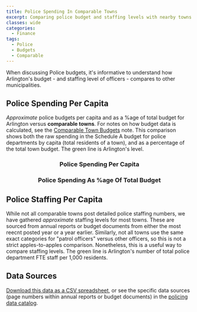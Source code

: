```yaml
---
title: Police Spending In Comparable Towns
excerpt: Comparing police budget and staffing levels with nearby towns.
classes: wide
categories:
  - Finance
tags:
  - Police
  - Budgets
  - Comparable
---
```


When discussing Police budgets, it's informative to understand how Arlington's budget - and staffing level of officers - compares to other municipalities.

## Police Spending Per Capita

_Approximate_ police budgets per capita and as a %age of total budget for Arlington versus **comparable towns**.  For notes on how budget data is calculated, see the [Comparable Town Budgets](http://arlingtonma.info/finance/comparable-town-budgets/#town-expenses-by-department) note.  This comparison shows both the raw spending in the Schedule A budget for police departments by capita (total residents of a town), and as a percentage of the total town budget.  The green line is Arlington's level.

<figure class="half">
  <div class='chartfigure'>
    <h3 style='text-align: center;'>Police Spending Per Capita</h3>
    <div id="ppercapita"></div>
  </div>
  <div class='chartfigure'>
    <h3 style='text-align: center;'>Police Spending As %age Of Total Budget</h3>
    <div id="ppercent"></div>
  </div>
</figure>

## Police Staffing Per Capita

While not all comparable towns post detailed police staffing numbers, we have gathered _approximate_ staffing levels for most towns.  These are sourced from annual reports or budget documents from either the most reecnt posted year or a year earlier.  Similarly, not all towns use the same exact categories for "patrol officers" versus other officers, so this is not a strict apples-to-apples comparison.  Nonetheless, this is a useful way to compare staffing levels.  The green line is Arlington's number of total police department FTE staff per 1,000 residents. 

<div id="policestaff"></div>

## Data Sources

[Download this data as a CSV spreadsheet](/data/police/police-staffing-levels.csv), or see the specific data sources (page numbers within annual reports or budget documents) in the [policing data catalog](/police).




<!-- Actually load our charts/tables -->
<link href="/assets/css/c3.css" rel="stylesheet">
<script src="/assets/js/d3.min.js" charset="utf-8"></script>
<script src="/assets/js/c3.min.js"></script>
<script src="/assets/js/dataread.js"></script>
<script>
  // Hack: static data for police expenditures per town / per capita
const towns = [
  'Arlington',
  'Belmont',
  'Brookline',
  'Medford',
  'Melrose',
  'Milton',
  'Natick',
  'Needham',
  'North Andover',
  'Reading',
  'Stoneham',
  'Watertown',
  'Winchester'
]
const policePerCapita = [ // Figures rounded
  ['Municipality', 'Police $ Per Capita'],
  ['North Andover', '164'],
  ['Stoneham', '175'],
  ['Melrose', '178'],
  ['Arlington', '180'],
  ['Needham', '211'],
  ['Winchester', '212'],
  ['Natick', '223'],
  ['Reading', '238'],
  ['Medford', '241'],
  ['Milton', '264'],
  ['Belmont', '268'],
  ['Watertown', '271'],
  ['Brookline', '283']
]
const policePercent = [
  ['Municipality', 'Police Budget %'],
  ['Needham', '0.0428'],
  ['Winchester', '0.0441'],
  ['North Andover', '0.0536'],
  ['Arlington', '0.0542'],
  ['Natick', '0.0554'],
  ['Melrose', '0.0573'],
  ['Stoneham', '0.0617'],
  ['Brookline', '0.0623'],
  ['Reading', '0.0627'],
  ['Belmont', '0.0717'],
  ['Watertown', '0.0746'],
  ['Milton', '0.0786'],
  ['Medford', '0.0870']
]
c3.generate({
  bindto: '#ppercapita',
  data: {
    x: 'Municipality',
    rows: policePerCapita,
    type: 'bar',
    colors: {
      Arlington: '#008000'
    },
    labels: {
      format: {
        'Police $ Per Capita': d3.format('$')
      }
    }
  },
  grid: {
    y: {
      lines: [
        {
          value: 180,
          class: 'gridGreen',
          text: ''
        }
      ]
    }
  },
  axis: {
    rotated: true,
    x: {
      type: 'category',
      categories: towns,
      tick: {
        centered: true
      }
    },
    y: {
      show: false
    }
  }
})
c3.generate({
  bindto: '#ppercent',
  data: {
    x: 'Municipality',
    rows: policePercent,
    type: 'bar',
    labels: {
      format: {
        'Police Budget %': d3.format('.2%')
      }
    }
  },
  grid: {
    y: {
      lines: [
        {
          value: 0.0542,
          class: 'gridGreen',
          text: ''
        }
      ]
    }
  },
  axis: {
    rotated: true,
    x: {
      type: 'category',
      categories: towns,
      tick: {
        centered: true
      }
    },
    y: {
      show: false,
      label: {
        text: '% of Total Expense'
      }
    }
  }
})
const policeStaff = [
  {
    Town: 'Watertown',
    Chief: 1,
    'Captains or superintendents': 2,
    Lieutenants: 5,
    Sergeants: 6,
    'Patrol officers': 26,
    'Total Sworn': 40,
    Other: 7,
    Dispatch: 9,
    'Total Civilian': 16,
    'Total All': 56,
    Population: 35939,
    'All Police Staff per 1000 residents': 1.56,
    'Patrol officers per 1000 residents': 0.72
  },
  {
    Town: 'Melrose',
    Chief: 1,
    'Captains or superintendents': 0,
    Lieutenants: 4,
    Sergeants: 8,
    'Patrol officers': 30,
    'Total Sworn': 43,
    Other: 4,
    Dispatch: '',
    'Total Civilian': 4,
    'Total All': 47,
    Population: 28016,
    'All Police Staff per 1000 residents': 1.68,
    'Patrol officers per 1000 residents': 1.07
  },
  {
    Town: 'North Andover',
    Chief: 1,
    'Captains or superintendents': 0,
    Lieutenants: 2,
    Sergeants: 8,
    'Patrol officers': 29,
    'Total Sworn': 40,
    Other: 4,
    Dispatch: 9,
    'Total Civilian': 13,
    'Total All': 53,
    Population: 31188,
    'All Police Staff per 1000 residents': 1.7,
    'Patrol officers per 1000 residents': 0.93
  },
  {
    Town: 'Arlington',
    Chief: 1,
    'Captains or superintendents': 3,
    Lieutenants: 6,
    Sergeants: 9,
    'Patrol officers': 50,
    'Total Sworn': 69,
    Other: 6.7,
    Dispatch: 10,
    'Total Civilian': 16.7,
    'Total All': 85.7,
    Population: 45531,
    'All Police Staff per 1000 residents': 1.88,
    'Patrol officers per 1000 residents': 1.1
  },
  {
    Town: 'Natick',
    Chief: 1,
    'Captains or superintendents': 0,
    Lieutenants: 4,
    Sergeants: 10,
    'Patrol officers': 40,
    'Total Sworn': 55,
    Other: 9,
    Dispatch: 10,
    'Total Civilian': 19,
    'Total All': 74,
    Population: 36050,
    'All Police Staff per 1000 residents': 2.05,
    'Patrol officers per 1000 residents': 1.11
  },
  {
    Town: 'Needham',
    Chief: 1,
    'Captains or superintendents': 0,
    Lieutenants: 4,
    Sergeants: 7,
    'Patrol officers': 35,
    'Total Sworn': 47,
    Other: 13,
    Dispatch: 5,
    'Total Civilian': 18,
    'Total All': 65,
    Population: 31388,
    'All Police Staff per 1000 residents': 2.07,
    'Patrol officers per 1000 residents': 1.12
  },
  {
    Town: 'Medford',
    Chief: 1,
    'Captains or superintendents': 3,
    Lieutenants: 9,
    Sergeants: 16,
    'Patrol officers': 73,
    'Total Sworn': 0,
    Other: 7,
    Dispatch: 12,
    'Total Civilian': 102,
    'Total All': 121,
    Population: 57341,
    'All Police Staff per 1000 residents': 2.11,
    'Patrol officers per 1000 residents': 1.27
  },
  {
    Town: 'Stoneham',
    Chief: 1,
    'Captains or superintendents': 0,
    Lieutenants: 2,
    Sergeants: 7,
    'Patrol officers': 30,
    'Total Sworn': 40,
    Other: 7.8,
    Dispatch: 6,
    'Total Civilian': 13.8,
    'Total All': 53.8,
    Population: 24126,
    'All Police Staff per 1000 residents': 2.23,
    'Patrol officers per 1000 residents': 1.24
  },
  {
    Town: 'Reading',
    Chief: 1,
    'Captains or superintendents': 1,
    Lieutenants: 4,
    Sergeants: 7,
    'Patrol officers': 31,
    'Total Sworn': 44,
    Other: 3,
    Dispatch: 11,
    'Total Civilian': 14,
    'Total All': 58,
    Population: 25400,
    'All Police Staff per 1000 residents': 2.28,
    'Patrol officers per 1000 residents': 1.22
  },
  {
    Town: 'Belmont',
    Chief: 1,
    'Captains or superintendents': 1,
    Lieutenants: 4,
    Sergeants: 10,
    'Patrol officers': 31,
    'Total Sworn': 47,
    Other: 4,
    Dispatch: 10,
    'Total Civilian': 14,
    'Total All': 61,
    Population: 26116,
    'All Police Staff per 1000 residents': 2.34,
    'Patrol officers per 1000 residents': 1.19
  },
  {
    Town: 'Brookline',
    Chief: 1,
    'Captains or superintendents': 5,
    Lieutenants: 11,
    Sergeants: 16,
    'Patrol officers': 106,
    'Total Sworn': 139,
    Other: 31.7,
    Dispatch: 15,
    'Total Civilian': 46.7,
    'Total All': 185.7,
    Population: 59121,
    'All Police Staff per 1000 residents': 3.14,
    'Patrol officers per 1000 residents': 1.79
  },
  {
    Town: 'Winchester',
    Chief: 1,
    'Captains or superintendents': 0,
    Lieutenants: 12,
    Sergeants: 0,
    'Patrol officers': 27,
    'Total Sworn': 40,
    Other: 31.5,
    Dispatch: 8,
    'Total Civilian': 39.5,
    'Total All': 79.5,
    Population: 22799,
    'All Police Staff per 1000 residents': 3.49,
    'Patrol officers per 1000 residents': 1.18
  }
]
// Multi bar chart for staffing levels
c3.generate({
  bindto: '#policestaff',
  data: {
    x: 'Municipality',
    json: policeStaff,
    type: 'bar',
    keys: {
      x: 'Town', // it's possible to specify 'x' when category axis
      value: ['All Police Staff per 1000 residents', 'Patrol officers per 1000 residents']
    }
  },
  grid: {
  y: {
    lines: [
      {
        value: 1.88,
        class: 'gridGreen',
        text: ''
      }
    ]
  }
},
 axis: {
    rotated: true,
    x: {
      type: 'category',
      categories: towns,
      tick: {
        centered: true
      }
    },
    y: {
      show: true
    }
  }
})
</script>